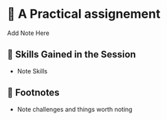 # :rocket: A Practical assignement

Add Note Here

## :balloon: Skills Gained in the Session

- Note Skills

## :bookmark_tabs: Footnotes

- Note challenges and things worth noting
